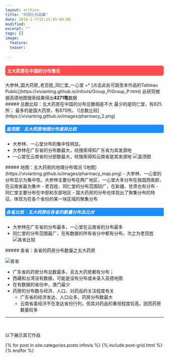 ```yaml
---
layout: archive
title: "可视化作品集"
date: 2018-1-7T15:25:45-04:00
modified:
excerpt: ""
tags: []
image: 
  feature:
  teaser:
  
---
```

<style>
h4{background: #ff4d4d; color:white; border-radius:6px; padding:6px;}
h5{background: #1a8dff; color:white; border-radius:3px; padding:3px;}
</style>

<h4>五大药房在中国的分布情况</h4>
大参林_国大药房_老百姓_同仁堂_一心堂 +* [点击此处可跳至本作品的Tableau Public](https://vivianting.github.io/infovis/Group_P/Group_P.html)
此研究根据高德地图搜索结果得出<b>4271笔</b>数据

<div class="row">
<div class="col-sm-4" markdown="1"><!-- left -->
##### 总数比较：五大药房在中国的分布总数相差不大
最少的是同仁堂，有825所；
最多的是国大药房，有875所。
![总数比较](https://vivianting.github.io/images/pharmacy_2.png)

##### 盒须图：五大药房地理分布差异比较
- 大参林、一心堂分布的集中性明显。
- 大参林在广东省的分布数最大，经搜索得知广东省为其发源地
- 一心堂在云南省的分部数最大，经搜索得知云南省是其发源地 
![盒须图](https://vivianting.github.io/images/pharmacy_box.png)

</div>


<div class="col-sm-4" markdown="1" ><!-- center -->
##### 地图：五大药房的地理分布情况
![地图](https://vivianting.github.io/images/pharmacy_map.png)
- 大参林、一心堂的分布显示为集中性。大参林主要分布在两广地区，一心堂大多分布在我国西南部，在云南省最为集中
- 老百姓、同仁堂的分布范围较广，在新疆、甘肃也有分布
- 同仁堂主要分布在中部和东部地区
- 国大药房的分布也体现出了聚集分布的特征，体现为在各个省份的某一块区域的聚集分布

  
##### 各省比较：五大药房在各省的数量分布及比对
- 大参林在广东省的分布最多，一心堂在云南省的分布最多
- 同仁堂的分布范围最广，在有数据的所有省分中都有分布，次之为老百姓
![各省比较](https://vivianting.github.io/images/pharmacy_1.png)
</div> 


<div class="col-sm-4" markdown="1" ><!-- right -->
##### 各省：各省的药房分布数量之五大药房

![各省](https://vivianting.github.io/images/pharmacy_chart.png)

- 广东省的药房分布总数最多，且五大药房都有分布；
- 西藏和台湾没有数据，可能是没有分布或未录入高德地图
- 在有数据的省份中，澳门最少
- 药房的分布数与经济、人口、对药品的关注程度有关
   - 广东省的经济发达、人口众多，药房分布数最大
   - 云南省虽经济不在发达省份行列，但其对药品的重视程度较高，因而药房数量较多

</div>
 
<hr>
<br/>

以下展示其它作品

<div class="tiles">
{% for post in site.categories.posts infovis %}
  {% include post-grid.html %}
{% endfor %}
</div>